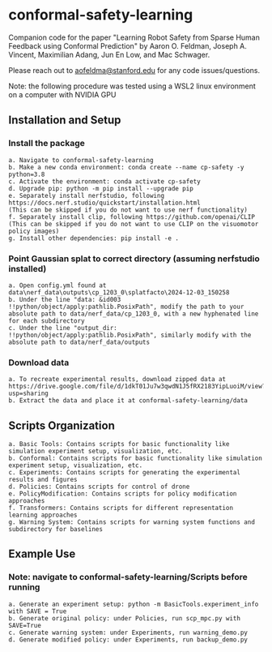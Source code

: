 # conformal-safety-learning
Companion code for the paper "Learning Robot Safety from Sparse Human Feedback using Conformal Prediction" by Aaron O. Feldman, Joseph A. Vincent, Maximilian Adang, Jun En Low, and Mac Schwager.

Please reach out to aofeldma@stanford.edu for any code issues/questions.

Note: the following procedure was tested using a WSL2 linux environment on a computer with NVIDIA GPU

## Installation and Setup

### Install the package
    a. Navigate to conformal-safety-learning
    b. Make a new conda environment: conda create --name cp-safety -y python=3.8
    c. Activate the environment: conda activate cp-safety
    d. Upgrade pip: python -m pip install --upgrade pip
    e. Separately install nerfstudio, following https://docs.nerf.studio/quickstart/installation.html
    (This can be skipped if you do not want to use nerf functionality)
    f. Separately install clip, following https://github.com/openai/CLIP
    (This can be skipped if you do not want to use CLIP on the visuomotor policy images)
    g. Install other dependencies: pip install -e .

### Point Gaussian splat to correct directory (assuming nerfstudio installed)
    a. Open config.yml found at data\nerf_data\outputs\cp_1203_0\splatfacto\2024-12-03_150258
    b. Under the line "data: &id003 !!python/object/apply:pathlib.PosixPath", modify the path to your absolute path to data/nerf_data/cp_1203_0, with a new hyphenated line for each subdirectory
    c. Under the line "output_dir: !!python/object/apply:pathlib.PosixPath", similarly modify with the absolute path to data/nerf_data/outputs

### Download data
    a. To recreate experimental results, download zipped data at https://drive.google.com/file/d/1dkT01Ju7w3qwdN1J5fRX2183YipLuoiM/view?usp=sharing
    b. Extract the data and place it at conformal-safety-learning/data

## Scripts Organization
    a. Basic Tools: Contains scripts for basic functionality like simulation experiment setup, visualization, etc.
    b. Conformal: Contains scripts for basic functionality like simulation experiment setup, visualization, etc.
    c. Experiments: Contains scripts for generating the experimental results and figures
    d. Policies: Contains scripts for control of drone
    e. PolicyModification: Contains scripts for policy modification approaches
    f. Transformers: Contains scripts for different representation learning approaches
    g. Warning System: Contains scripts for warning system functions and subdirectory for baselines

## Example Use
### Note: navigate to conformal-safety-learning/Scripts before running
    a. Generate an experiment setup: python -m BasicTools.experiment_info with SAVE = True
    b. Generate original policy: under Policies, run scp_mpc.py with SAVE=True
    c. Generate warning system: under Experiments, run warning_demo.py
    d. Generate modified policy: under Experiments, run backup_demo.py